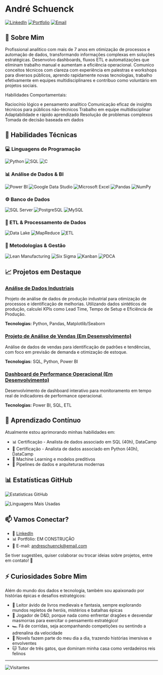 # André Schuenck

[![LinkedIn](https://img.shields.io/badge/LinkedIn-0077B5?style=for-the-badge&logo=linkedin&logoColor=white)](https://www.linkedin.com/in/andreschuenck/)
[![Portfolio](https://img.shields.io/badge/Portfolio-4285F4?style=for-the-badge&logo=google-chrome&logoColor=white)](https://github.com/andreschuenck?tab=repositories)
[![Email](https://img.shields.io/badge/Email-D14836?style=for-the-badge&logo=gmail&logoColor=white)](mailto:andreschuenck@email.com)

## 👋 Sobre Mim

Profissional analítico com mais de 7 anos em otimização de processos e automação de dados, transformando informações complexas em soluções estratégicas. Desenvolvo dashboards, fluxos ETL e automatizações que eliminam trabalho manual e aumentam a eficiência operacional. Comunico conceitos técnicos com clareza com experiência em palestras e workshops para diversos públicos, aprendo rapidamente novas tecnologias, trabalho efetivamente em equipes multidisciplinares e contribuo como voluntário em projetos sociais.

Habilidades Comportamentais:

Raciocínio lógico e pensamento analítico
Comunicação eficaz de insights técnicos para públicos não-técnicos
Trabalho em equipe multidisciplinar
Adaptabilidade e rápido aprendizado
Resolução de problemas complexos
Tomada de decisão baseada em dados


## 🚀 Habilidades Técnicas

### 💻 Linguagens de Programação
![Python](https://img.shields.io/badge/Python-3776AB?style=for-the-badge&logo=python&logoColor=white)
![SQL](https://img.shields.io/badge/SQL-4479A1?style=for-the-badge&logo=postgresql&logoColor=white)
![C](https://img.shields.io/badge/C-00599C?style=for-the-badge&logo=c&logoColor=white)

### 📊 Análise de Dados & BI
![Power BI](https://img.shields.io/badge/Power_BI-F2C811?style=for-the-badge&logo=powerbi&logoColor=black)
![Google Data Studio](https://img.shields.io/badge/Google_Data_Studio-4285F4?style=for-the-badge&logo=google&logoColor=white)
![Microsoft Excel](https://img.shields.io/badge/Microsoft_Excel-217346?style=for-the-badge&logo=microsoft-excel&logoColor=white)
![Pandas](https://img.shields.io/badge/Pandas-150458?style=for-the-badge&logo=pandas&logoColor=white)
![NumPy](https://img.shields.io/badge/NumPy-013243?style=for-the-badge&logo=numpy&logoColor=white)

### ⚙️ Banco de Dados
![SQL Server](https://img.shields.io/badge/SQL_Server-CC2927?style=for-the-badge&logo=microsoft-sql-server&logoColor=white)
![PostgreSQL](https://img.shields.io/badge/PostgreSQL-316192?style=for-the-badge&logo=postgresql&logoColor=white)
![MySQL](https://img.shields.io/badge/MySQL-4479A1?style=for-the-badge&logo=mysql&logoColor=white)

### 🔄 ETL & Processamento de Dados
![Data Lake](https://img.shields.io/badge/Data_Lake-4285F4?style=for-the-badge&logo=google-cloud&logoColor=white)
![MapReduce](https://img.shields.io/badge/MapReduce-FF6F00?style=for-the-badge&logo=apache&logoColor=white)
![ETL](https://img.shields.io/badge/ETL-00C7B7?style=for-the-badge&logo=apache-airflow&logoColor=white)

### 📜 Metodologias & Gestão
![Lean Manufacturing](https://img.shields.io/badge/Lean-00B388?style=for-the-badge&logo=lean&logoColor=white)
![Six Sigma](https://img.shields.io/badge/Six_Sigma-000000?style=for-the-badge&logo=six-sigma&logoColor=white)
![Kanban](https://img.shields.io/badge/Kanban-0052CC?style=for-the-badge&logo=trello&logoColor=white)
![PDCA](https://img.shields.io/badge/PDCA-2496ED?style=for-the-badge&logo=circleci&logoColor=white)

## 📈 Projetos em Destaque

### [Análise de Dados Industriais](https://github.com/andreschuenck/Portfolio-Data-Analysis-1)
Projeto de análise de dados de produção industrial para otimização de processos e identificação de melhorias. Utilizando dados sintéticos de produção, calculei KPIs como Lead Time, Tempo de Setup e Eficiência de Produção.

**Tecnologias:** Python, Pandas, Matplotlib/Seaborn

### [Projeto de Análise de Vendas (Em Desenvolvimento)](https://github.com/andreschuenck)
Análise de dados de vendas para identificação de padrões e tendências, com foco em previsão de demanda e otimização de estoque.

**Tecnologias:** SQL, Python, Power BI

### [Dashboard de Performance Operacional (Em Desenvolvimento)](https://github.com/andreschuenck)
Desenvolvimento de dashboard interativo para monitoramento em tempo real de indicadores de performance operacional.

**Tecnologias:** Power BI, SQL, ETL

## 🌱 Aprendizado Contínuo

Atualmente estou aprimorando minhas habilidades em:

- 📊 Certificação - Analista de dados associado em SQL (40h), DataCamp
- 🐍 Certificação - Analista de dados associado em Python (40h), DataCamp
- 🧠 Machine Learning e modelos preditivos
- 🔄 Pipelines de dados e arquiteturas modernas

## 📊 Estatísticas GitHub

![Estatísticas GitHub](https://github-readme-stats.vercel.app/api?username=andreschuenck&show_icons=true&theme=radical)

![Linguagens Mais Usadas](https://github-readme-stats.vercel.app/api/top-langs/?username=andreschuenck&layout=compact&theme=radical)

## 📫 Vamos Conectar?

- 💼 [LinkedIn](https://www.linkedin.com/in/andreschuenck/)
- 📊 Portfólio: EM CONSTRUÇÃO
- 📧 E-mail: [andreschuenck@email.com](mailto:andreschuenck@email.com)

Se tiver sugestões, quiser colaborar ou trocar ideias sobre projetos, entre em contato! 🚀

## ⚡ Curiosidades Sobre Mim

Além do mundo dos dados e tecnologia, também sou apaixonado por histórias épicas e desafios estratégicos:

- 🏰 Leitor ávido de livros medievais e fantasia, sempre explorando mundos repletos de heróis, mistérios e batalhas épicas
- 🎲 Jogador de D&D, porque nada como enfrentar dragões e desvendar masmorras para exercitar o pensamento estratégico!
- 🏎️ Fã de corridas, seja acompanhando competições ou sentindo a adrenalina da velocidade
- 📖 Novels fazem parte do meu dia a dia, trazendo histórias imersivas e envolventes
- 🐱 Tutor de três gatos, que dominam minha casa como verdadeiros reis felinos

---

![Visitantes](https://visitor-badge.laobi.icu/badge?page_id=andreschuenck.andreschuenck)
